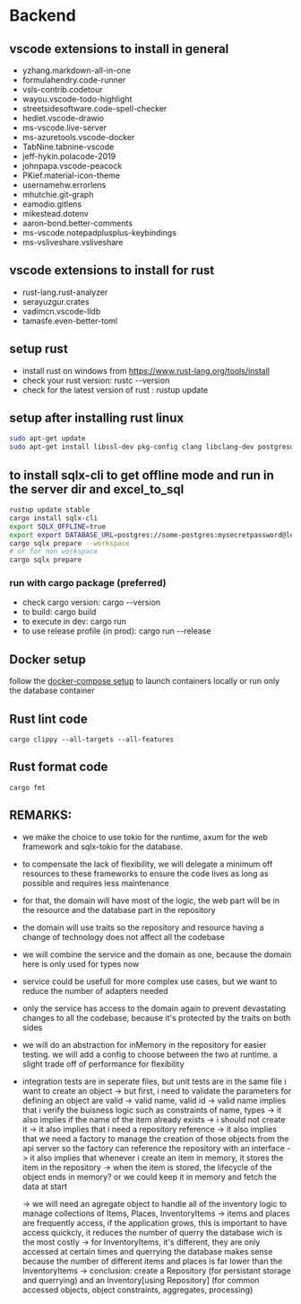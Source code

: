 # Backend

## vscode extensions to install in general

- yzhang.markdown-all-in-one
- formulahendry.code-runner
- vsls-contrib.codetour
- wayou.vscode-todo-highlight
- streetsidesoftware.code-spell-checker
- hediet.vscode-drawio
- ms-vscode.live-server
- ms-azuretools.vscode-docker
- TabNine.tabnine-vscode
- jeff-hykin.polacode-2019
- johnpapa.vscode-peacock
- PKief.material-icon-theme
- usernamehw.errorlens
- mhutchie.git-graph
- eamodio.gitlens
- mikestead.dotenv
- aaron-bond.better-comments
- ms-vscode.notepadplusplus-keybindings
- ms-vsliveshare.vsliveshare

## vscode extensions to install for rust

- rust-lang.rust-analyzer
- serayuzgur.crates
- vadimcn.vscode-lldb
- tamasfe.even-better-toml

## setup rust

- install rust on windows from https://www.rust-lang.org/tools/install
- check your rust version: rustc --version
- check for the latest version of rust : rustup update

## setup after installing rust linux

```bash
sudo apt-get update
sudo apt-get install libssl-dev pkg-config clang libclang-dev postgresql-client
```

## to install sqlx-cli to get offline mode and run in the server dir and excel_to_sql

```bash
rustup update stable
cargo install sqlx-cli
export SQLX_OFFLINE=true
export export DATABASE_URL=postgres://some-postgres:mysecretpassword@localhost:5432/some-postgres
cargo sqlx prepare --workspace
# or for non workspace
cargo sqlx prepare
```

### run with cargo package (preferred)

- check cargo version: cargo --version
- to build: cargo build
- to execute in dev: cargo run
- to use release profile (in prod): cargo run --release

## Docker setup

follow the [docker-compose setup](./README.Docker.md) to launch containers locally or run only the database container

## Rust lint code

```
cargo clippy --all-targets --all-features
```

## Rust format code

```
cargo fmt
```

## REMARKS:

- we make the choice to use tokio for the runtime, axum for the web framework and sqlx-tokio for the database.
- to compensate the lack of flexibility, we will delegate a minimum off resources to these frameworks to ensure the code lives as long as possible and requires less maintenance
- for that, the domain will have most of the logic, the web part will be in the resource and the database part in the repository
- the domain will use traits so the repository and resource having a change of technology does not affect all the codebase
- we will combine the service and the domain as one, because the domain here is only used for types now
- service could be usefull for more complex use cases, but we want to reduce the number of adapters needed
- only the service has access to the domain again to prevent devastating changes to all the codebase, because it's protected by the traits on both sides
- we will do an abstraction for inMemory in the repository for easier testing. we will add a config to choose between the two at runtime. a slight trade off of performance for flexibility
- integration tests are in seperate files, but unit tests are in the same file
    i want to create an object -> but first, i need to validate the parameters for defining an object are valid -> valid name, valid id 
    -> valid name implies that i verify the buisness logic such as constraints of name, types
    -> it also implies if the name of the item already exists -> i should not create it
    -> it also implies that i need a repository reference 
    -> it also implies that we need a factory to manage the creation of those objects from the api server so the factory can reference the repository with an interface
    -> it also implies that whenever i create an item in memory, it stores the item in the repository
    -> when the item is stored, the lifecycle of the object ends in memory? or we could keep it in memory and fetch the data at start

    -> we will need an agregate object to handle all of the inventory logic to manage collections of Items, Places, InventoryItems
    -> items and places are frequently access, if the application grows, this is important to have access quickcly, it reduces the number of querry the database wich is the most costly
    -> for InventoryItems, it's different, they are only accessed at certain times and querrying the database makes sense because the number of different items and places is far lower than the InventoryItems
    -> conclusion: create a Repository (for persistant storage and querrying) and an Inventory[using Repository] (for common accessed objects, object constraints, aggregates, processing)
